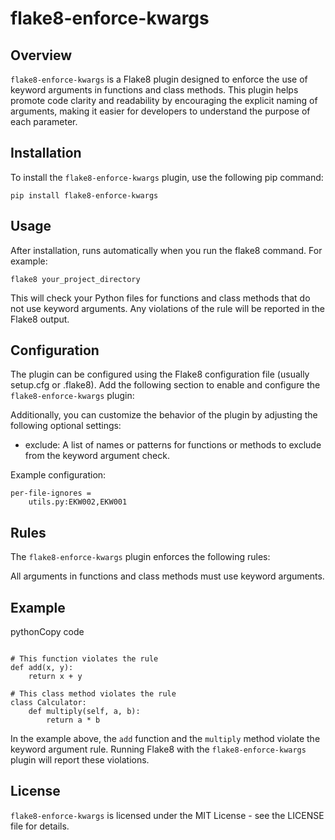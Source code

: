 flake8-enforce-kwargs
=======================

Overview
--------

`flake8-enforce-kwargs` is a Flake8 plugin designed to enforce the use of keyword arguments in functions and class methods. This plugin helps promote code clarity and readability by encouraging the explicit naming of arguments, making it easier for developers to understand the purpose of each parameter.

Installation
------------

To install the `flake8-enforce-kwargs` plugin, use the following pip command:


`pip install flake8-enforce-kwargs`

Usage
-----

After installation, runs automatically when you run the flake8 command.
For example:


```flake8 your_project_directory```

This will check your Python files for functions and class methods that do not use keyword arguments. Any violations of the rule will be reported in the Flake8 output.

Configuration
-------------

The plugin can be configured using the Flake8 configuration file (usually setup.cfg or .flake8). Add the following section to enable and configure the `flake8-enforce-kwargs` plugin:


Additionally, you can customize the behavior of the plugin by adjusting the following optional settings:

-   exclude: A list of names or patterns for functions or methods to exclude from the keyword argument check.

Example configuration:


```[flake8]
per-file-ignores =
    utils.py:EKW002,EKW001
````
Rules
-----

The `flake8-enforce-kwargs` plugin enforces the following rules:

All arguments in functions and class methods must use keyword arguments.

Example
-------

pythonCopy code

```# flak8: noqa

# This function violates the rule
def add(x, y):
    return x + y

# This class method violates the rule
class Calculator:
    def multiply(self, a, b):
        return a * b
```

In the example above, the `add` function and the `multiply` method violate the keyword argument rule. Running Flake8 with the `flake8-enforce-kwargs` plugin will report these violations.

License
-------

`flake8-enforce-kwargs` is licensed under the MIT License - see the LICENSE file for details.